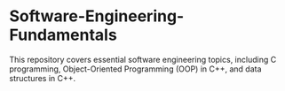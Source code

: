 # Software-Engineering-Fundamentals
This repository covers essential software engineering topics, including C programming, Object-Oriented Programming (OOP) in C++, and data structures in C++.
